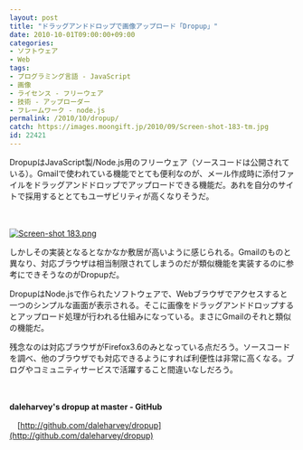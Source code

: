 ```yaml
---
layout: post
title: "ドラッグアンドドロップで画像アップロード「Dropup」"
date: 2010-10-01T09:00:00+09:00
categories:
- ソフトウェア
- Web
tags: 
- プログラミング言語 - JavaScript
- 画像
- ライセンス - フリーウェア
- 技術 - アップローダー
- フレームワーク - node.js
permalink: /2010/10/dropup/
catch: https://images.moongift.jp/2010/09/Screen-shot-183-tm.jpg
id: 22421
---
```

DropupはJavaScript製/Node.js用のフリーウェア（ソースコードは公開されている）。Gmailで使われている機能でとても便利なのが、メール作成時に添付ファイルをドラッグアンドドロップでアップロードできる機能だ。あれを自分のサイトで採用するととてもユーザビリティが高くなりそうだ。

  

　  
  
[![Screen-shot 183.png](https://images.moongift.jp/2010/09/Screen-shot-183-tm.jpg)](https://images.moongift.jp/2010/09/Screen-shot-183.png)

  

しかしその実装となるとなかなか敷居が高いように感じられる。Gmailのものと異なり、対応ブラウザは相当制限されてしまうのだが類似機能を実装するのに参考にできそうなのがDropupだ。

  
<!--more-->

DropupはNode.jsで作られたソフトウェアで、Webブラウザでアクセスすると一つのシンプルな画面が表示される。そこに画像をドラッグアンドドロップするとアップロード処理が行われる仕組みになっている。まさにGmailのそれと類似の機能だ。　

  

残念なのは対応ブラウザがFirefox3.6のみとなっている点だろう。ソースコードを調べ、他のブラウザでも対応できるようにすれば利便性は非常に高くなる。ブログやコミュニティサービスで活躍すること間違いなしだろう。

  

　

  

**daleharvey's dropup at master - GitHub**  
  
　[http://github.com/daleharvey/dropup](http://github.com/daleharvey/dropup)

  
